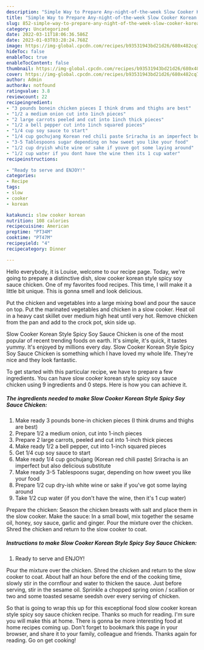 ```yaml
---
description: "Simple Way to Prepare Any-night-of-the-week Slow Cooker Korean Style Spicy Soy Sauce Chicken"
title: "Simple Way to Prepare Any-night-of-the-week Slow Cooker Korean Style Spicy Soy Sauce Chicken"
slug: 852-simple-way-to-prepare-any-night-of-the-week-slow-cooker-korean-style-spicy-soy-sauce-chicken
category: Uncategorized
date: 2022-03-11T18:06:36.586Z
date: 2023-01-03T03:28:24.768Z
image: https://img-global.cpcdn.com/recipes/b93531943bd21d26/680x482cq70/slow-cooker-korean-style-spicy-soy-sauce-chicken-recipe-main-photo.jpg
hideToc: false
enableToc: true
enableTocContent: false
thumbnail: https://img-global.cpcdn.com/recipes/b93531943bd21d26/680x482cq70/slow-cooker-korean-style-spicy-soy-sauce-chicken-recipe-main-photo.jpg
cover: https://img-global.cpcdn.com/recipes/b93531943bd21d26/680x482cq70/slow-cooker-korean-style-spicy-soy-sauce-chicken-recipe-main-photo.jpg
author: Admin
authorAv: notfound
ratingvalue: 3.8
reviewcount: 22
recipeingredient:
- "3 pounds bonein chicken pieces I think drums and thighs are best"
- "1/2 a medium onion cut into 1inch pieces"
- "2 large carrots peeled and cut into 1inch thick pieces"
- "1/2 a bell pepper cut into 1inch squared pieces"
- "1/4 cup soy sauce to start"
- "1/4 cup gochujang Korean red chili paste Sriracha is an imperfect but also delicious substitute"
- "3-5 Tablespoons sugar depending on how sweet you like your food"
- "1/2 cup dryish white wine or sake if youve got some laying around"
- "1/2 cup water if you dont have the wine then its 1 cup water"
recipeinstructions:

- "Ready to serve and ENJOY!"
categories:
- Recipe
tags:
- slow
- cooker
- korean

katakunci: slow cooker korean 
nutrition: 108 calories
recipecuisine: American
preptime: "PT34M"
cooktime: "PT47M"
recipeyield: "4"
recipecategory: Dinner

---
```



Hello everybody, it is Louise, welcome to our recipe page. Today, we're going to prepare a distinctive dish, slow cooker korean style spicy soy sauce chicken. One of my favorites food recipes. This time, I will make it a little bit unique. This is gonna smell and look delicious.

Put the chicken and vegetables into a large mixing bowl and pour the sauce on top. Put the marinated vegetables and chicken in a slow cooker. Heat oil in a heavy cast skillet over medium high heat until very hot. Remove chicken from the pan and add to the crock pot, skin side up.

Slow Cooker Korean Style Spicy Soy Sauce Chicken is one of the most popular of recent trending foods on earth. It's simple, it's quick, it tastes yummy. It's enjoyed by millions every day. Slow Cooker Korean Style Spicy Soy Sauce Chicken is something which I have loved my whole life. They're nice and they look fantastic.


To get started with this particular recipe, we have to prepare a few ingredients. You can have slow cooker korean style spicy soy sauce chicken using 9 ingredients and 0 steps. Here is how you can achieve it.

<!--inarticleads1-->

##### The ingredients needed to make Slow Cooker Korean Style Spicy Soy Sauce Chicken:

1. Make ready 3 pounds bone-in chicken pieces (I think drums and thighs are best)
1. Prepare 1/2 a medium onion, cut into 1-inch pieces
1. Prepare 2 large carrots, peeled and cut into 1-inch thick pieces
1. Make ready 1/2 a bell pepper, cut into 1-inch squared pieces
1. Get 1/4 cup soy sauce to start
1. Make ready 1/4 cup gochujang (Korean red chili paste) Sriracha is an imperfect but also delicious substitute
1. Make ready 3-5 Tablespoons sugar, depending on how sweet you like your food
1. Prepare 1/2 cup dry-ish white wine or sake if you&#39;ve got some laying around
1. Take 1/2 cup water (if you don&#39;t have the wine, then it&#39;s 1 cup water)


Prepare the chicken: Season the chicken breasts with salt and place them in the slow cooker. Make the sauce: In a small bowl, mix together the sesame oil, honey, soy sauce, garlic and ginger. Pour the mixture over the chicken. Shred the chicken and return to the slow cooker to coat. 

<!--inarticleads2-->

##### Instructions to make Slow Cooker Korean Style Spicy Soy Sauce Chicken:


1. Ready to serve and ENJOY!

Pour the mixture over the chicken. Shred the chicken and return to the slow cooker to coat. About half an hour before the end of the cooking time, slowly stir in the cornflour and water to thicken the sauce. Just before serving, stir in the sesame oil. Sprinkle a chopped spring onion / scallion or two and some toasted sesame seedsh over every serving of chicken. 

So that is going to wrap this up for this exceptional food slow cooker korean style spicy soy sauce chicken recipe. Thanks so much for reading. I'm sure you will make this at home. There is gonna be more interesting food at home recipes coming up. Don't forget to bookmark this page in your browser, and share it to your family, colleague and friends. Thanks again for reading. Go on get cooking!
